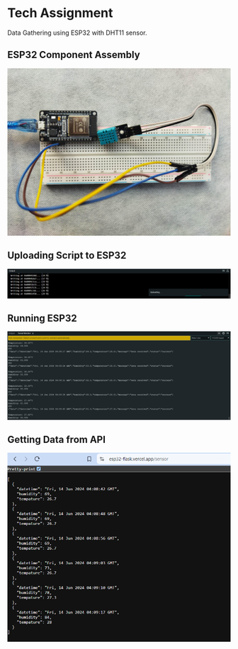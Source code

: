 # Tech Assignment
Data Gathering using ESP32 with DHT11 sensor.

## ESP32 Component Assembly
![](/img/4.jpg)

## Uploading Script to ESP32
![](/img/1.png)

## Running ESP32
![](/img/2.png)

## Getting Data from API
![](/img/3.png)